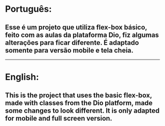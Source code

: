 # Português:

## Esse é um projeto que utiliza flex-box básico, feito com as aulas da plataforma Dio, fiz algumas alterações para ficar diferente. É adaptado somente para versão mobile e tela cheia.



---

# English:

## This is the project that uses the basic flex-box, made with classes from the Dio platform, made some changes to look different. It is only adapted for mobile and full screen version.


